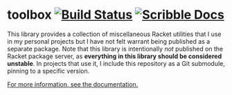 # toolbox [![Build Status](https://github.com/lexi-lambda/racket-toolbox/actions/workflows/build.yml/badge.svg?branch=master)](https://github.com/lexi-lambda/racket-toolbox/actions/workflows/build.yml) [![Scribble Docs](https://img.shields.io/badge/docs-built-blue)][toolbox-doc]


This library provides a collection of miscellaneous Racket utilities that I use in my personal projects but I have not felt warrant being published as a separate package. Note that this library is intentionally *not* published on the Racket package server, as **everything in this library should be considered unstable**. In projects that use it, I include this repository as a Git submodule, pinning to a specific version.

[For more information, see the documentation.][toolbox-doc]

[toolbox-doc]: https://lexi-lambda.github.io/racket-toolbox/
